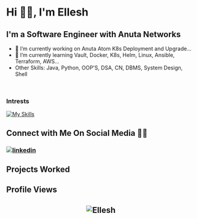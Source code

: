 # Hi  👋🏻, I'm Ellesh

## **I'm a Software Engineer with Anuta Networks**

- 🔭 I’m currently working on Anuta Atom K8s Deployment and Upgrade...
- 🌱 I’m currently learning Vault, Docker, K8s, Helm, Linux,  Ansible, Terraform, AWS...
- Other Skills: Java, Python, OOP'S, DSA, CN, DBMS, System Design, Shell
<br>

### Intrests

[![My Skills](https://skillicons.dev/icons?i=java,python,gitlab,jenkins,bash,linux,docker,kubernetes,ansible,aws,&theme=light)](https://skillicons.dev)

## **Connect with Me On Social Media** 🤝🏻 &nbsp;

<h3 align="left">
<a href="https://www.linkedin.com/in/ellesh-keloth-670a10190/"><img src="https://img.icons8.com/color/96/000000/linkedin.png" alt="linkedin"/></a>
<br>

## Projects Worked  

## Profile Views

<h2 align="center"> <img src="https://komarev.com/ghpvc/?username=kellesh" alt="Ellesh" /> <h2>
